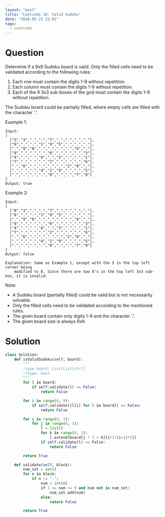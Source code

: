 ```yaml
---
layout: "post"
title: "Leetcode 36: Valid Sudoku"
date: "2018-05-23 22:01"
tags:
  - Leetcode
---
```


# Question
Determine if a 9x9 Sudoku board is valid. Only the filled cells need to be validated according to the following rules:

1. Each row must contain the digits 1-9 without repetition.
1. Each column must contain the digits 1-9 without repetition.
1. Each of the 9 3x3 sub-boxes of the grid must contain the digits 1-9 without repetition.

The Sudoku board could be partially filled, where empty cells are filled with the character '.'.

Example 1:
```
Input:
[
  ["5","3",".",".","7",".",".",".","."],
  ["6",".",".","1","9","5",".",".","."],
  [".","9","8",".",".",".",".","6","."],
  ["8",".",".",".","6",".",".",".","3"],
  ["4",".",".","8",".","3",".",".","1"],
  ["7",".",".",".","2",".",".",".","6"],
  [".","6",".",".",".",".","2","8","."],
  [".",".",".","4","1","9",".",".","5"],
  [".",".",".",".","8",".",".","7","9"]
]
Output: true
```

Example 2:
```
Input:
[
  ["8","3",".",".","7",".",".",".","."],
  ["6",".",".","1","9","5",".",".","."],
  [".","9","8",".",".",".",".","6","."],
  ["8",".",".",".","6",".",".",".","3"],
  ["4",".",".","8",".","3",".",".","1"],
  ["7",".",".",".","2",".",".",".","6"],
  [".","6",".",".",".",".","2","8","."],
  [".",".",".","4","1","9",".",".","5"],
  [".",".",".",".","8",".",".","7","9"]
]
Output: false

Explanation: Same as Example 1, except with the 5 in the top left corner being
    modified to 8. Since there are two 8's in the top left 3x3 sub-box, it is invalid.
```
Note:

* A Sudoku board (partially filled) could be valid but is not necessarily solvable.
* Only the filled cells need to be validated according to the mentioned rules.
* The given board contain only digits 1-9 and the character '.'.
* The given board size is always 9x9.

# Solution
```python
class Solution:
    def isValidSudoku(self, board):
        """
        :type board: List[List[str]]
        :rtype: bool
        """
        for l in board:
            if self.validate(l) == False:
                return False

        for i in range(0, 9):
            if self.validate([l[i] for l in board]) == False:
                return False

        for i in range(0, 3):
            for j in range(0, 3):
                l = list()
                for k in range(0, 3):
                    l.extend(board[j * 3 + k][i*3:(i+1)*3])
                if self.validate(l) == False:
                    return False

        return True

    def validate(self, block):
        num_set = set()
        for n in block:
            if n != ".":
                num = int(n)
                if 1 <= num <= 9 and num not in num_set:
                    num_set.add(num)
                else:
                    return False

        return True
```

